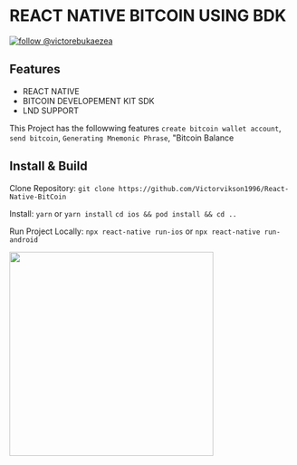 # REACT NATIVE BITCOIN USING BDK

[![follow @victorebukaezea](https://img.shields.io/twitter/follow/victorebukaezea.svg?style=for-the-badge&logo=TWITTER&logoColor=FFFFFF&labelColor=00aced&logoWidth=20&color=lightgray)](https://twitter.com/victorebukaezea)

## Features

- REACT NATIVE
- BITCOIN DEVELOPEMENT KIT SDK
- LND SUPPORT

This Project has the followwing features
`create bitcoin wallet account`,` send bitcoin`, `Generating Mnemonic Phrase`, "Bitcoin Balance

## Install & Build

Clone Repository: `git clone https://github.com/Victorvikson1996/React-Native-BitCoin`

Install: `yarn` or `yarn install`
`cd ios && pod install && cd ..`

Run Project Locally: `npx react-native run-ios` or `npx react-native run-android`

<p float="left">
  <img src="screenshot/Bitcoin.PNG?raw=true" width="360" />
</p>
